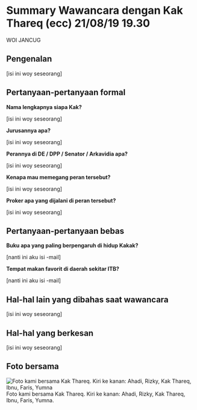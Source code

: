 # Summary Wawancara dengan Kak Thareq (ecc) 21/08/19 19.30
WOI JANCUG
## Pengenalan

[isi ini woy seseorang]

## Pertanyaan-pertanyaan formal

**Nama lengkapnya siapa Kak?**

[isi ini woy seseorang]

**Jurusannya apa?**

[isi ini woy seseorang]

**Perannya di DE / DPP / Senator / Arkavidia apa?**

[isi ini woy seseorang]

**Kenapa mau memegang peran tersebut?**

[isi ini woy seseorang]

**Proker apa yang dijalani di peran tersebut?**

[isi ini woy seseorang]

## Pertanyaan-pertanyaan bebas

**Buku apa yang paling berpengaruh di hidup Kakak?**

[nanti ini aku isi -mail]

**Tempat makan favorit di daerah sekitar ITB?**

[nanti ini aku isi -mail]

## Hal-hal lain yang dibahas saat wawancara

[isi ini woy seseorang]

## Hal-hal yang berkesan

[isi ini woy seseorang]

## Foto bersama
![Foto kami bersama Kak Thareq. Kiri ke kanan: Ahadi, Rizky, Kak Thareq, Ibnu, Faris, Yumna](https://github.com/ozer0532/TugasWawancaraDaemon/raw/master/13516004/16518077-16518105-16518166-16518253-16518342.jpg)
Foto kami bersama Kak Thareq. Kiri ke kanan: Ahadi, Rizky, Kak Thareq, Ibnu, Faris, Yumna.
